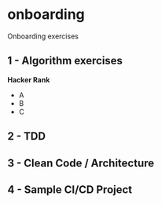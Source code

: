 # onboarding
Onboarding exercises

## 1 - Algorithm exercises

__Hacker Rank__
- A
- B
- C

## 2 - TDD

## 3 - Clean Code / Architecture

## 4 - Sample CI/CD Project